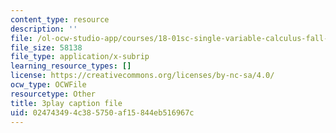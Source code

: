 ```yaml
---
content_type: resource
description: ''
file: /ol-ocw-studio-app/courses/18-01sc-single-variable-calculus-fall-2010/024743494c385750af15844eb516967c_eHJuAByQf5A.vtt
file_size: 58138
file_type: application/x-subrip
learning_resource_types: []
license: https://creativecommons.org/licenses/by-nc-sa/4.0/
ocw_type: OCWFile
resourcetype: Other
title: 3play caption file
uid: 02474349-4c38-5750-af15-844eb516967c
---
```

